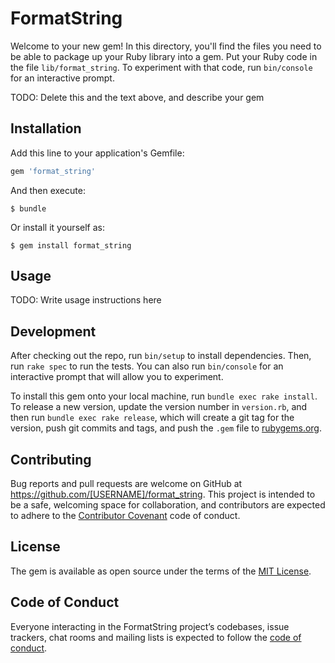 # FormatString

Welcome to your new gem! In this directory, you'll find the files you need to be able to package up your Ruby library into a gem. Put your Ruby code in the file `lib/format_string`. To experiment with that code, run `bin/console` for an interactive prompt.

TODO: Delete this and the text above, and describe your gem

## Installation

Add this line to your application's Gemfile:

```ruby
gem 'format_string'
```

And then execute:

    $ bundle

Or install it yourself as:

    $ gem install format_string

## Usage

TODO: Write usage instructions here

## Development

After checking out the repo, run `bin/setup` to install dependencies. Then, run `rake spec` to run the tests. You can also run `bin/console` for an interactive prompt that will allow you to experiment.

To install this gem onto your local machine, run `bundle exec rake install`. To release a new version, update the version number in `version.rb`, and then run `bundle exec rake release`, which will create a git tag for the version, push git commits and tags, and push the `.gem` file to [rubygems.org](https://rubygems.org).

## Contributing

Bug reports and pull requests are welcome on GitHub at https://github.com/[USERNAME]/format_string. This project is intended to be a safe, welcoming space for collaboration, and contributors are expected to adhere to the [Contributor Covenant](http://contributor-covenant.org) code of conduct.

## License

The gem is available as open source under the terms of the [MIT License](https://opensource.org/licenses/MIT).

## Code of Conduct

Everyone interacting in the FormatString project’s codebases, issue trackers, chat rooms and mailing lists is expected to follow the [code of conduct](https://github.com/[USERNAME]/format_string/blob/master/CODE_OF_CONDUCT.md).
